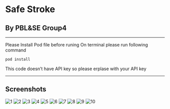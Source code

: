 # Safe Stroke
## By PBL&SE Group4
---

Please Install Pod file before runing 
On terminal please run following command

```
pod install
```

This code doesn’t have API key so please erplase with your API key

---

## Screenshots
![1](https://raw.githubusercontent.com/IsseTommy/PBL_SE_group4_DUI/master/img/1.png)
![2](https://raw.githubusercontent.com/IsseTommy/PBL_SE_group4_DUI/master/img/2.png)
![3](https://raw.githubusercontent.com/IsseTommy/PBL_SE_group4_DUI/master/img/3.png)
![4](https://raw.githubusercontent.com/IsseTommy/PBL_SE_group4_DUI/master/img/4.png)
![5](https://raw.githubusercontent.com/IsseTommy/PBL_SE_group4_DUI/master/img/5.png)
![6](https://raw.githubusercontent.com/IsseTommy/PBL_SE_group4_DUI/master/img/6.png)
![7](https://raw.githubusercontent.com/IsseTommy/PBL_SE_group4_DUI/master/img/7.png)
![8](https://raw.githubusercontent.com/IsseTommy/PBL_SE_group4_DUI/master/img/8.png)
![9](https://raw.githubusercontent.com/IsseTommy/PBL_SE_group4_DUI/master/img/9.png)
![10](https://raw.githubusercontent.com/IsseTommy/PBL_SE_group4_DUI/master/img/10.png)
